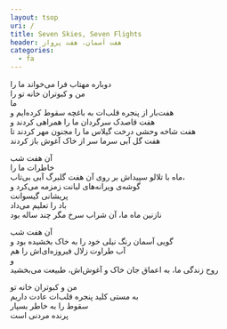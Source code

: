 ```yaml
---
layout: tsop
uri: /
title: Seven Skies, Seven Flights
header: هفت آسمان، هفت پرواز
categories:
  - fa 
---
```


دوباره مهتاب فرا می‌خواند ما را  
من و کبوتران خانه تو را  
ما  
هفت‌بار از پنجره قلب‌ات به باغچه سقوط کرده‌ایم و  
هفت قاصدک سرگردان ما را همراهی کردند و  
هفت شاخه وحشی درخت گیلاس ما را مجنون مهر کردند تا  
هفت گل آبی سرما سر از خاک آغوش باز کردند  
 
آن هفت شب  
خاطرات ما را  
ماه با تلالو سپیداش بر روی آن هفت گلبرگ آبی بی‌تاب،  
گوشه‌ی ویرانه‌های لبانت زمزمه می‌کرد و  
پریشانی گیسوانت  
باد را تعلیم می‌داد  
نازنین ماه ما، آن شراب سرخ مگر چند ساله بود  
 
آن هفت شب  
گویی آسمان رنگ نیلی خود را به خاک بخشیده بود و  
آب طراوت زلال فیروزه‌ای‌اش را هم  
و  
روح زندگی ما، به اعماق جان خاک و آغوش‌اش، طبیعت می‌بخشید  
 
من و کبوتران خانه تو  
به مستی کلید پنجره قلب‌ات عادت داریم  
سقوط را به خاطر بسپار  
پرنده مردنی است
